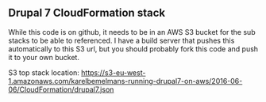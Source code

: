 ## Drupal 7 CloudFormation stack

While this code is on github, it needs to be in an AWS S3 bucket for the sub stacks
to be able to referenced. I have a build server that pushes this automatically to this S3
url, but you should probably fork this code and push it to your own bucket.

S3 top stack location: https://s3-eu-west-1.amazonaws.com/karelbemelmans-running-drupal7-on-aws/2016-06-06/CloudFormation/drupal7.json

